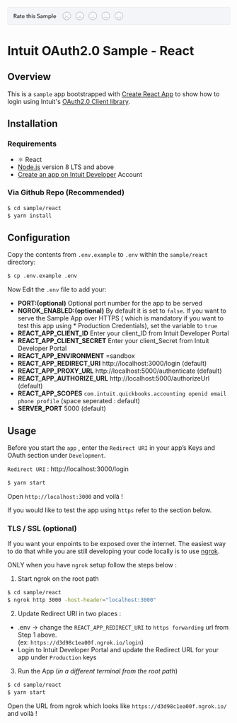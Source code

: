 [![Sample Banner](./public/Sample.png)][ss1]

# Intuit OAuth2.0 Sample - React

## Overview

This is a `sample` app bootstrapped with [Create React App](https://github.com/facebook/create-react-app) to show how to login using Intuit's [OAuth2.0 Client library](https://www.npmjs.com/package/intuit-oauth).

## Installation

### Requirements

- ⚛️ React
- [Node.js](http://nodejs.org) version 8 LTS and above
- [Create an app on Intuit Developer](https://developer.intuit.com) Account

### Via Github Repo (Recommended)

```bash
$ cd sample/react
$ yarn install
```

## Configuration

Copy the contents from `.env.example` to `.env` within the `sample/react` directory:

```bash
$ cp .env.example .env
```

Now Edit the `.env` file to add your:

- **PORT:(optional)** Optional port number for the app to be served
- **NGROK_ENABLED:(optional)** By default it is set to `false`. If you want to serve the Sample App
  over HTTPS ( which is mandatory if you want to test this app using \* Production Credentials), set
  the variable to `true`
- **REACT_APP_CLIENT_ID** Enter your client_ID from Intuit Developer Portal
- **REACT_APP_CLIENT_SECRET** Enter your client_Secret from Intuit Developer Portal
- **REACT_APP_ENVIRONMENT** =sandbox
- **REACT_APP_REDIRECT_URI** http://localhost:3000/login (default)
- **REACT_APP_PROXY_URL** http://localhost:5000/authenticate (default)
- **REACT_APP_AUTHORIZE_URL** http://localhost:5000/authorizeUrl (default)
- **REACT_APP_SCOPES** `com.intuit.quickbooks.accounting openid email phone profile` (space
  seperated : default)
- **SERVER_PORT** 5000 (default)

## Usage

Before you start the `app` , enter the `Redirect URI` in your app’s Keys and OAuth section under
`Development`.

`Redirect URI` : http://localhost:3000/login

```bash
$ yarn start
```

Open `http://localhost:3000` and voilà !

If you would like to test the app using `https` refer to the section below.

### TLS / SSL (**optional**)

If you want your enpoints to be exposed over the internet. The easiest way to do that while you are
still developing your code locally is to use [ngrok](https://ngrok.com/download/).

ONLY when you have `ngrok` setup follow the steps below :

1. Start ngrok on the root path

```bash
$ cd sample/react
$ ngrok http 3000 -host-header="localhost:3000"
```

2. Update Redirect URI in two places :

- .env -> change the `REACT_APP_REDIRECT_URI` to `https forwarding` url from Step 1 above.  
  (ex: `https://d3d98c1ea00f.ngrok.io/login`)
- Login to Intuit Developer Portal and update the Redirect URL for your app under `Production` keys

3. Run the App (_in a different terminal from the root path_)

```bash
$ cd sample/react
$ yarn start
```

Open the URL from ngrok which looks like `https://d3d98c1ea00f.ngrok.io/` and voilà !

[ss1]:
  https://help.developer.intuit.com/s/samplefeedback?cid=9010&repoName=Intuit-OAuth2.0-Sample-React
